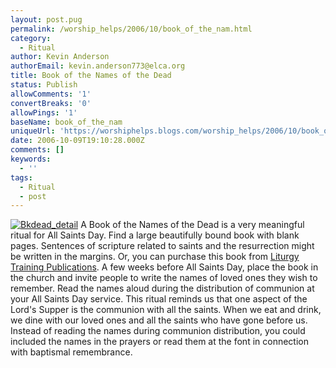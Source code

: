 ```yaml
---
layout: post.pug
permalink: /worship_helps/2006/10/book_of_the_nam.html 
category:
  - Ritual
author: Kevin Anderson
authorEmail: kevin.anderson773@elca.org
title: Book of the Names of the Dead
status: Publish
allowComments: '1'
convertBreaks: '0'
allowPings: '1'
baseName: book_of_the_nam
uniqueUrl: 'https://worshiphelps.blogs.com/worship_helps/2006/10/book_of_the_nam.html '
date: 2006-10-09T19:10:28.000Z
comments: []
keywords:
  - ''
tags:
  - Ritual
  - post
---
```

[![Bkdead_detail](https://worshiphelps.blogs.com/worship_helps/images/bkdead_detail.jpg "Bkdead_detail")](http://worshiphelps.blogs.com/.shared/image.html?/photos/uncategorized/bkdead_detail.jpg) A Book of the Names of the Dead is a very meaningful ritual for All Saints Day. Find a large beautifully bound book with blank pages. Sentences of scripture related to saints and the resurrection might be written in the margins. Or, you can purchase this book from [Liturgy Training Publications](http://www.ltp.org/). A few weeks before All Saints Day, place the book in the church and invite people to write the names of loved ones they wish to remember. Read the names aloud during the distribution of communion at your All Saints Day service. This ritual reminds us that one aspect of the Lord's Supper is the communion with all the saints. When we eat and drink, we dine with our loved ones and all the saints who have gone before us. Instead of reading the names during communion distribution, you could included the names in the prayers or read them at the font in connection with baptismal remembrance.
